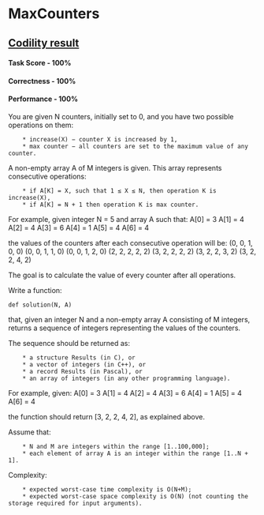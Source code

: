 # MaxCounters

## [Codility result](https://app.codility.com/demo/results/trainingCCV95A-P96/)

#### Task Score - 100%
#### Correctness - 100%
#### Performance - 100%

You are given N counters, initially set to 0, and you have two possible operations on them:

        * increase(X) − counter X is increased by 1,
        * max counter − all counters are set to the maximum value of any counter.

A non-empty array A of M integers is given. This array represents consecutive operations:

        * if A[K] = X, such that 1 ≤ X ≤ N, then operation K is increase(X),
        * if A[K] = N + 1 then operation K is max counter.

For example, given integer N = 5 and array A such that:
    A[0] = 3
    A[1] = 4
    A[2] = 4
    A[3] = 6
    A[4] = 1
    A[5] = 4
    A[6] = 4

the values of the counters after each consecutive operation will be:
    (0, 0, 1, 0, 0)
    (0, 0, 1, 1, 0)
    (0, 0, 1, 2, 0)
    (2, 2, 2, 2, 2)
    (3, 2, 2, 2, 2)
    (3, 2, 2, 3, 2)
    (3, 2, 2, 4, 2)

The goal is to calculate the value of every counter after all operations.

Write a function:

    def solution(N, A)

that, given an integer N and a non-empty array A consisting of M integers, returns a sequence of integers representing the values of the counters.

The sequence should be returned as:

        * a structure Results (in C), or
        * a vector of integers (in C++), or
        * a record Results (in Pascal), or
        * an array of integers (in any other programming language).

For example, given:
    A[0] = 3
    A[1] = 4
    A[2] = 4
    A[3] = 6
    A[4] = 1
    A[5] = 4
    A[6] = 4

the function should return [3, 2, 2, 4, 2], as explained above.

Assume that:

        * N and M are integers within the range [1..100,000];
        * each element of array A is an integer within the range [1..N + 1].

Complexity:

        * expected worst-case time complexity is O(N+M);
        * expected worst-case space complexity is O(N) (not counting the storage required for input arguments).

